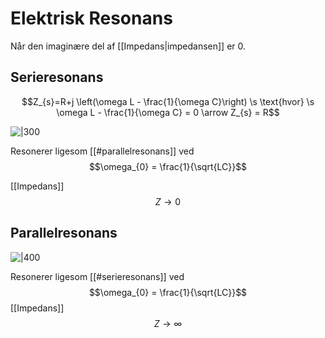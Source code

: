 # Elektrisk Resonans
Når den imaginære del af [[Impedans|impedansen]] er $0$.


## Serieresonans
$$Z_{s}=R+j \left(\omega L - \frac{1}{\omega C}\right) \s \text{hvor} \s \omega L - \frac{1}{\omega C} = 0 \arrow Z_{s} = R$$


![|300](https://external-content.duckduckgo.com/iu/?u=https%3A%2F%2Fweb.njit.edu%2F~gilhc%2FECE291%2Fimages%2F291-8-2.gif&f=1&nofb=1&ipt=dbdf8763362c765096101fa6370e08377b0bd31170df7cbf0287315ab1e07cf1&ipo=images)

Resonerer ligesom [[#parallelresonans]] ved
$$\omega_{0} = \frac{1}{\sqrt{LC}}$$

[[Impedans]]
$$Z\to 0$$

## Parallelresonans

![|400](https://external-content.duckduckgo.com/iu/?u=https%3A%2F%2Felectricala2z.com%2Fwp-content%2Fuploads%2F2018%2F10%2Fparallel-rlc-circuit.gif&f=1&nofb=1&ipt=6b51b9bca47d1623f7fbbf097dda98c9ea774373cff735b754956ff73aaaf795&ipo=images)

Resonerer ligesom [[#serieresonans]] ved
$$\omega_{0} = \frac{1}{\sqrt{LC}}$$
[[Impedans]]
$$Z\to \infty$$

